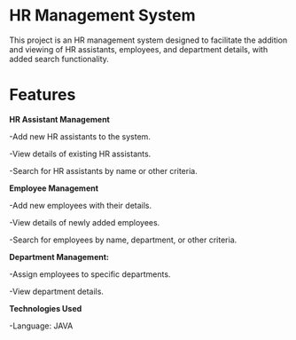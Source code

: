 # HR Management System

This project is an HR management system designed to facilitate the addition and viewing of HR assistants, employees, and department details, with added search functionality.

# Features
**HR Assistant Management**

-Add new HR assistants to the system.

-View details of existing HR assistants.

-Search for HR assistants by name or other criteria.

**Employee Management**

-Add new employees with their details.

-View details of newly added employees.

-Search for employees by name, department, or other criteria.

**Department Management:**

-Assign employees to specific departments.

-View department details.

**Technologies Used**

-Language: JAVA
